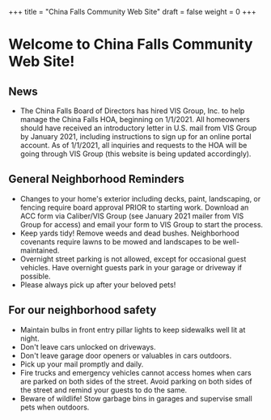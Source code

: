 +++
title = "China Falls Community Web Site"
draft = false
weight = 0
+++

# Welcome to China Falls Community Web Site!

## News

* The China Falls Board of Directors has hired VIS Group, Inc. to help manage
the China Falls HOA, beginning on 1/1/2021. All homeowners should have received
an introductory letter in U.S. mail from VIS Group by January 2021, including
instructions to sign up for an online portal account. As of 1/1/2021, all
inquiries and requests to the HOA will be going through VIS Group (this website
is being updated accordingly).

## General Neighborhood Reminders

* Changes to your home's exterior including decks, paint, landscaping, or
fencing require board approval PRIOR to starting work. Download an ACC form via
Caliber/VIS Group (see January 2021 mailer from VIS Group for access) and email
your form to VIS Group to start the process.
* Keep yards tidy! Remove weeds and dead bushes. Neighborhood covenants require
lawns to be mowed and landscapes to be well-maintained.
* Overnight street parking is not allowed, except for occasional guest vehicles.
Have overnight guests park in your garage or driveway if possible.
* Please always pick up after your beloved pets!

## For our neighborhood safety

* Maintain bulbs in front entry pillar lights to keep sidewalks well lit at
night.
* Don't leave cars unlocked on driveways.
* Don't leave garage door openers or valuables in cars outdoors.
* Pick up your mail promptly and daily.
* Fire trucks and emergency vehicles cannot access homes when cars are parked on
both sides of the street. Avoid parking on both sides of the street and remind
your guests to do the same.
* Beware of wildlife! Stow garbage bins in garages and supervise small pets when
outdoors.